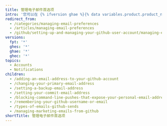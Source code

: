 ```yaml
---
title: 管理电子邮件首选项
intro: '您可以在 {% ifversion ghae %}{% data variables.product.product_name %}{% else %}{% data variables.product.product_location %}{% endif %}上添加或更改与您的帐户关联的电子邮件地址。 您也可以管理从 {% data variables.product.product_name %} 收到的电子邮件。'
redirect_from:
  - /categories/managing-email-preferences
  - /articles/managing-email-preferences
  - /github/setting-up-and-managing-your-github-user-account/managing-email-preferences
versions:
  fpt: '*'
  ghes: '*'
  ghae: '*'
  ghec: '*'
topics:
  - Accounts
  - Notifications
children:
  - /adding-an-email-address-to-your-github-account
  - /changing-your-primary-email-address
  - /setting-a-backup-email-address
  - /setting-your-commit-email-address
  - /blocking-command-line-pushes-that-expose-your-personal-email-address
  - /remembering-your-github-username-or-email
  - /types-of-emails-github-sends
  - /managing-marketing-emails-from-github
shortTitle: 管理电子邮件首选项
---
```


